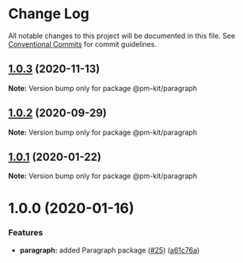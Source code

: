 # Change Log

All notable changes to this project will be documented in this file.
See [Conventional Commits](https://conventionalcommits.org) for commit guidelines.

## [1.0.3](https://github.com/telus/pm-kit/compare/@pm-kit/paragraph@1.0.2...@pm-kit/paragraph@1.0.3) (2020-11-13)

**Note:** Version bump only for package @pm-kit/paragraph





## [1.0.2](https://github.com/telus/pm-kit/compare/@pm-kit/paragraph@1.0.1...@pm-kit/paragraph@1.0.2) (2020-09-29)

**Note:** Version bump only for package @pm-kit/paragraph





## [1.0.1](https://github.com/telus/pm-kit/compare/@pm-kit/paragraph@1.0.0...@pm-kit/paragraph@1.0.1) (2020-01-22)

**Note:** Version bump only for package @pm-kit/paragraph





# 1.0.0 (2020-01-16)


### Features

* **paragraph:** added Paragraph package ([#25](https://github.com/telus/pm-kit/issues/25)) ([a61c76a](https://github.com/telus/pm-kit/commit/a61c76ab02502b4de380459a17a5326fcea570b1))
